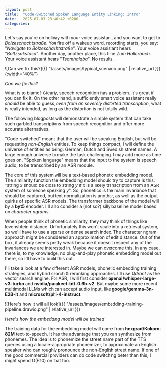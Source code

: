 ```yaml
---
layout: post
title:  "Code-Switched Spoken Language Entity Linking: Intro"
date:   2025-07-03 23:40:42 +0200
categories: 
---
```


Let's say you're on holiday with your voice assistant, and you want to get to _Bolzeschachtstraße_. You fire off a wakeup word, recording starts, you say: "_Navigate to Bolzeschachtstraße_". Your voice assistant hears "_Baltzsakstasa_". Another day, another place, this time _Zum Hallerbach_. Your voice assistant hears "_Tsamhalaba_". No results.

![Can we fix this?]({{ "/assets/images/typical_scenario.png" | relative_url }}){:width="40%"}

*Can we fix this?*


What is to blame? Clearly, speech recognition has a problem. It's great if you can fix it. On the other hand, a sufficiently smart voice assistant really *should* be able to guess, _even from an severely distorted transcription_, what is really intended, as long as the distortion is not totally wild.

The following blogposts will demonstrate a simple system that can take such garbled transcriptions from speech recognition and offer more accurate alternatives.

"Code-switched" means that the user will be speaking English, but will be requesting _non-English_ entities. To keep things compact, I will define the universe of entities as being: German, Dutch and Swedish street names. A large enough universe to make the task challenging. I may add more as time goes on. "Spoken language" means that the input to the system is speech audio, to be transcribed by an ASR module.

The core of this system will be a text-based phonetic embedding model. The similarity function the embedding model should try to capture is this: "string _x_ should be close to string _y_ if _x_ is a likely transcription from an ASR system of someone speaking _y_". So, phonetics is the main invariance that should be captured, but text normalization is another, as well as the output quirks of specific ASR models. The transformer backbone of the model will by a **byt5** encoder. I'll also consider a (not so?) silly baseline model based on _character ngrams_.

When people think of phonetic similarity, they may think of things like levenshtein distance. Unfortunately this won't scale into a retrieval system, so we'll have to use a sparse or dense search index. The character ngram approach might be considered an approximation of edit distance. Out of the box, it already seems pretty weak because it doesn't respect any of the invariances we are interested in. Maybe we can overcome this. In any case, there is, to my knowledge, no plug-and-play phonetic embedding model out there, so I'll have to build this out.

I'll take a look at a few different ASR models, phonetic embedding training strategies, and hybrid search & reranking approaches. I'll use _Qdrant_ as the vector search engine. For ASR, I will first consider **openai/whisper-large-v3-turbo** and **nvidia/parakeet-tdt-0.6b-v2**. But maybe some more recent multimodal LLMs which can accept audio input, like **google/gemma-3n-E2B-it** and **microsoft/phi-4-instruct**.

![Here's how it will all look]({{ "/assets/images/embedding-training-pipeline.drawio.png" | relative_url }})  

*Here's how the embedding model will be trained*

The training data for the embedding model will come from **hexgrad/Kokoro-82M** text-to-speech. It has the advantage that you can synthesize from phonemes. The idea is to phonemize the street name part of the TTS queries using a locale-appropriate phonemizer, to approximate an English speaker who can roughly pronounce the non-English street name. If one of the good commercial providers can do code switching beter than this, I might spend O(€10) on that too.